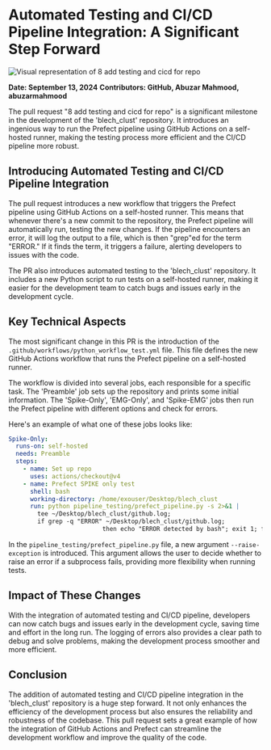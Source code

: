 # Automated Testing and CI/CD Pipeline Integration: A Significant Step Forward

![Visual representation of 8 add testing and cicd for repo](https://oaidalleapiprodscus.blob.core.windows.net/private/org-hj3a7zwinu5hXuZCuU2WvRFJ/user-o4AWhhARg4pLttg3dlHwlTci/img-trT2FJsRWwKxR8jSXVNMIjDd.png?st=2025-03-03T17%3A00%3A33Z&se=2025-03-03T19%3A00%3A33Z&sp=r&sv=2024-08-04&sr=b&rscd=inline&rsct=image/png&skoid=d505667d-d6c1-4a0a-bac7-5c84a87759f8&sktid=a48cca56-e6da-484e-a814-9c849652bcb3&skt=2025-03-03T02%3A16%3A39Z&ske=2025-03-04T02%3A16%3A39Z&sks=b&skv=2024-08-04&sig=p0NUxxpV9375fM8ezS7DoCYVC6zMginHSemtQG1ZisE%3D)


**Date: September 13, 2024**
**Contributors: GitHub, Abuzar Mahmood, abuzarmahmood**

The pull request "8 add testing and cicd for repo" is a significant milestone in the development of the 'blech_clust' repository. It introduces an ingenious way to run the Prefect pipeline using GitHub Actions on a self-hosted runner, making the testing process more efficient and the CI/CD pipeline more robust. 

## Introducing Automated Testing and CI/CD Pipeline Integration

The pull request introduces a new workflow that triggers the Prefect pipeline using GitHub Actions on a self-hosted runner. This means that whenever there's a new commit to the repository, the Prefect pipeline will automatically run, testing the new changes. If the pipeline encounters an error, it will log the output to a file, which is then "grep"ed for the term "ERROR." If it finds the term, it triggers a failure, alerting developers to issues with the code.

The PR also introduces automated testing to the 'blech_clust' repository. It includes a new Python script to run tests on a self-hosted runner, making it easier for the development team to catch bugs and issues early in the development cycle.

## Key Technical Aspects

The most significant change in this PR is the introduction of the `.github/workflows/python_workflow_test.yml` file. This file defines the new GitHub Actions workflow that runs the Prefect pipeline on a self-hosted runner. 

The workflow is divided into several jobs, each responsible for a specific task. The 'Preamble' job sets up the repository and prints some initial information. The 'Spike-Only', 'EMG-Only', and 'Spike-EMG' jobs then run the Prefect pipeline with different options and check for errors.

Here's an example of what one of these jobs looks like:

```yml
Spike-Only:
  runs-on: self-hosted
  needs: Preamble
  steps:
    - name: Set up repo
      uses: actions/checkout@v4
    - name: Prefect SPIKE only test
      shell: bash
      working-directory: /home/exouser/Desktop/blech_clust
      run: python pipeline_testing/prefect_pipeline.py -s 2>&1 |
        tee ~/Desktop/blech_clust/github.log;
        if grep -q "ERROR" ~/Desktop/blech_clust/github.log;
                          then echo "ERROR detected by bash"; exit 1; fi
```

In the `pipeline_testing/prefect_pipeline.py` file, a new argument `--raise-exception` is introduced. This argument allows the user to decide whether to raise an error if a subprocess fails, providing more flexibility when running tests.

## Impact of These Changes

With the integration of automated testing and CI/CD pipeline, developers can now catch bugs and issues early in the development cycle, saving time and effort in the long run. The logging of errors also provides a clear path to debug and solve problems, making the development process smoother and more efficient.

## Conclusion

The addition of automated testing and CI/CD pipeline integration in the 'blech_clust' repository is a huge step forward. It not only enhances the efficiency of the development process but also ensures the reliability and robustness of the codebase. This pull request sets a great example of how the integration of GitHub Actions and Prefect can streamline the development workflow and improve the quality of the code.
